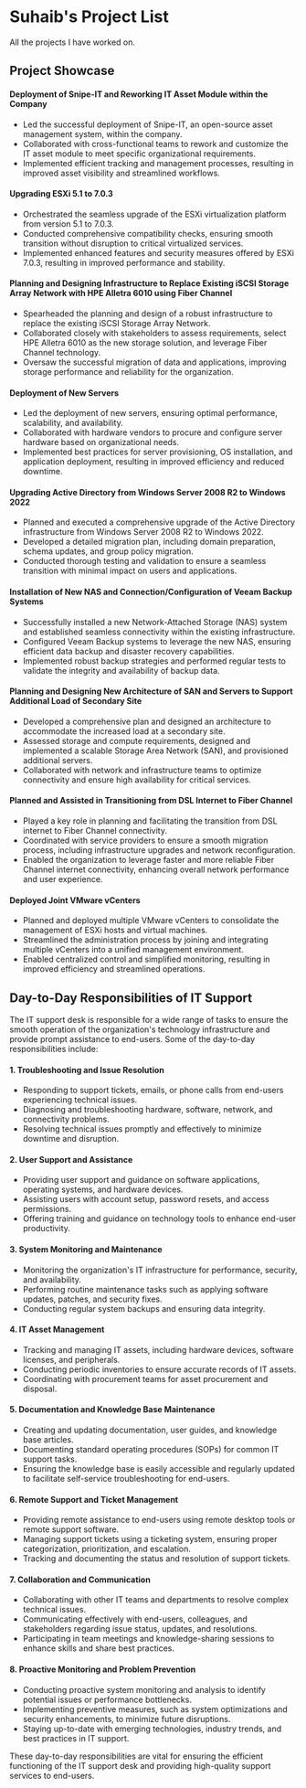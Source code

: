 
# Suhaib's Project List

All the projects I have worked on. 

## Project Showcase

#### Deployment of Snipe-IT and Reworking IT Asset Module within the Company
- Led the successful deployment of Snipe-IT, an open-source asset management system, within the company.
- Collaborated with cross-functional teams to rework and customize the IT asset module to meet specific organizational requirements.
- Implemented efficient tracking and management processes, resulting in improved asset visibility and streamlined workflows.

#### Upgrading ESXi 5.1 to 7.0.3
- Orchestrated the seamless upgrade of the ESXi virtualization platform from version 5.1 to 7.0.3.
- Conducted comprehensive compatibility checks, ensuring smooth transition without disruption to critical virtualized services.
- Implemented enhanced features and security measures offered by ESXi 7.0.3, resulting in improved performance and stability.

#### Planning and Designing Infrastructure to Replace Existing iSCSI Storage Array Network with HPE Alletra 6010 using Fiber Channel
- Spearheaded the planning and design of a robust infrastructure to replace the existing iSCSI Storage Array Network.
- Collaborated closely with stakeholders to assess requirements, select HPE Alletra 6010 as the new storage solution, and leverage Fiber Channel technology.
- Oversaw the successful migration of data and applications, improving storage performance and reliability for the organization.

#### Deployment of New Servers
- Led the deployment of new servers, ensuring optimal performance, scalability, and availability.
- Collaborated with hardware vendors to procure and configure server hardware based on organizational needs.
- Implemented best practices for server provisioning, OS installation, and application deployment, resulting in improved efficiency and reduced downtime.

#### Upgrading Active Directory from Windows Server 2008 R2 to Windows 2022
- Planned and executed a comprehensive upgrade of the Active Directory infrastructure from Windows Server 2008 R2 to Windows 2022.
- Developed a detailed migration plan, including domain preparation, schema updates, and group policy migration.
- Conducted thorough testing and validation to ensure a seamless transition with minimal impact on users and applications.

#### Installation of New NAS and Connection/Configuration of Veeam Backup Systems
- Successfully installed a new Network-Attached Storage (NAS) system and established seamless connectivity within the existing infrastructure.
- Configured Veeam Backup systems to leverage the new NAS, ensuring efficient data backup and disaster recovery capabilities.
- Implemented robust backup strategies and performed regular tests to validate the integrity and availability of backup data.

#### Planning and Designing New Architecture of SAN and Servers to Support Additional Load of Secondary Site
- Developed a comprehensive plan and designed an architecture to accommodate the increased load at a secondary site.
- Assessed storage and compute requirements, designed and implemented a scalable Storage Area Network (SAN), and provisioned additional servers.
- Collaborated with network and infrastructure teams to optimize connectivity and ensure high availability for critical services.

#### Planned and Assisted in Transitioning from DSL Internet to Fiber Channel
- Played a key role in planning and facilitating the transition from DSL internet to Fiber Channel connectivity.
- Coordinated with service providers to ensure a smooth migration process, including infrastructure upgrades and network reconfiguration.
- Enabled the organization to leverage faster and more reliable Fiber Channel internet connectivity, enhancing overall network performance and user experience.

#### Deployed Joint VMware vCenters
- Planned and deployed multiple VMware vCenters to consolidate the management of ESXi hosts and virtual machines.
- Streamlined the administration process by joining and integrating multiple vCenters into a unified management environment.
- Enabled centralized control and simplified monitoring, resulting in improved efficiency and streamlined operations.

## Day-to-Day Responsibilities of IT Support 

The IT support desk is responsible for a wide range of tasks to ensure the smooth operation of the organization's technology infrastructure and provide prompt assistance to end-users. Some of the day-to-day responsibilities include:

#### 1. Troubleshooting and Issue Resolution
- Responding to support tickets, emails, or phone calls from end-users experiencing technical issues.
- Diagnosing and troubleshooting hardware, software, network, and connectivity problems.
- Resolving technical issues promptly and effectively to minimize downtime and disruption.

#### 2. User Support and Assistance
- Providing user support and guidance on software applications, operating systems, and hardware devices.
- Assisting users with account setup, password resets, and access permissions.
- Offering training and guidance on technology tools to enhance end-user productivity.

####  3. System Monitoring and Maintenance
- Monitoring the organization's IT infrastructure for performance, security, and availability.
- Performing routine maintenance tasks such as applying software updates, patches, and security fixes.
- Conducting regular system backups and ensuring data integrity.

#### 4. IT Asset Management
- Tracking and managing IT assets, including hardware devices, software licenses, and peripherals.
- Conducting periodic inventories to ensure accurate records of IT assets.
- Coordinating with procurement teams for asset procurement and disposal.

####  5. Documentation and Knowledge Base Maintenance
- Creating and updating documentation, user guides, and knowledge base articles.
- Documenting standard operating procedures (SOPs) for common IT support tasks.
- Ensuring the knowledge base is easily accessible and regularly updated to facilitate self-service troubleshooting for end-users.

####  6. Remote Support and Ticket Management
- Providing remote assistance to end-users using remote desktop tools or remote support software.
- Managing support tickets using a ticketing system, ensuring proper categorization, prioritization, and escalation.
- Tracking and documenting the status and resolution of support tickets.

####  7. Collaboration and Communication
- Collaborating with other IT teams and departments to resolve complex technical issues.
- Communicating effectively with end-users, colleagues, and stakeholders regarding issue status, updates, and resolutions.
- Participating in team meetings and knowledge-sharing sessions to enhance skills and share best practices.

####  8. Proactive Monitoring and Problem Prevention
- Conducting proactive system monitoring and analysis to identify potential issues or performance bottlenecks.
- Implementing preventive measures, such as system optimizations and security enhancements, to minimize future disruptions.
- Staying up-to-date with emerging technologies, industry trends, and best practices in IT support.

These day-to-day responsibilities are vital for ensuring the efficient functioning of the IT support desk and providing high-quality support services to end-users.

